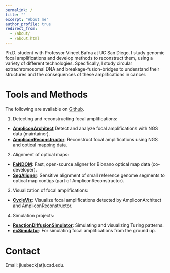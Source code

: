```yaml
---
permalink: /
title: ""
excerpt: "About me"
author_profile: true
redirect_from: 
  - /about/
  - /about.html
---
```


Ph.D. student with Professor Vineet Bafna at UC San Diego. I study genomic focal amplifications and develop methods to reconstruct them, using a variety of different technologies. Specifically, I study circular extrachromosomal DNA and breakage-fusion-bridges to understand their structures and the consequences of these amplifications in cancer.

Tools and Methods
======
The following are available on [Github](https://github.com/jluebeck).

1. Detecting and reconstructing focal amplifications:
- [**AmpliconArchitect**](https://github.com/jluebeck/AmpliconArchitect) Detect and analyze focal amplifications with NGS data (maintainer).
- [**AmpliconReconstructor**](https://github.com/jluebeck/AmpliconReconstructor): Reconstruct focal amplifications using NGS and optical mapping data.

2. Alignment of optical maps:
- [**FaNDOM**](https://github.com/jluebeck/FaNDOM): Fast, open-source aligner for Bionano optical map data (co-developer).
- [**SegAligner**](https://github.com/jluebeck/AmpliconReconstructor): Sensitive alignment of small reference genome segments to optical map contigs (part of AmpliconReconstructor).

3. Visualization of focal amplifications:
- [**CycleViz**](https://github.com/jluebeck/CycleViz): Visualize focal amplifications detected by AmpliconArchitect and AmpliconReconstructor.

4. Simulation projects:
- [**ReactionDiffusionSimulator**](https://github.com/jluebeck/ReactionDiffusionSimulator): Simulating and visualizing Turing patterns.
- [**ecSimulator**](https://github.com/jluebeck/ecSimulator): For simulating focal amplifications from the ground up.

Contact
======
Email: jluebeck[at]ucsd.edu.

